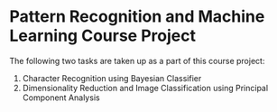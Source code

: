 # Pattern Recognition and Machine Learning Course Project

The following two tasks are taken up as a part of this course project:

1) Character Recognition using Bayesian Classifier
2) Dimensionality Reduction and Image Classification using Principal Component Analysis
